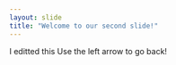 ```yaml
---
layout: slide
title: "Welcome to our second slide!"
---
```

I editted this
Use the left arrow to go back!
